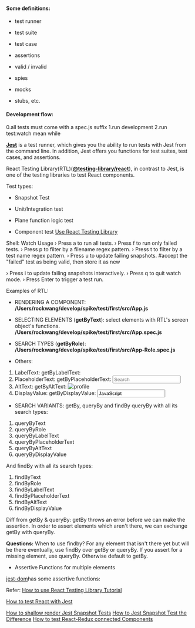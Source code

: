 
#### Some definitions:
* test runner

* test suite
* test case
* assertions
* valid / invalid
* spies
* mocks
* stubs, etc.

#### Development flow:
0.all tests must come with a spec.js suffix
1.run development
2.run test:watch mean while

[**Jest**](https://www.jestjs.cn/docs/getting-started) is a test runner, which gives you the ability to run tests with Jest from the command line. 
In addition, Jest offers you functions for test suites, test cases, and assertions. 

React Testing Library(RTL)([**@testing-library/react**](https://github.com/testing-library/react-testing-library)), in contrast to Jest, is one of the testing libraries to test React components.

Test types:
* Snapshot Test
* Unit/Integration test
* Plane function logic test 

* Component test [Use React Testing Library](https://www.robinwieruch.de/react-testing-library)


Shell:
Watch Usage
 › Press a to run all tests.
 › Press f to run only failed tests.
 › Press p to filter by a filename regex pattern.
 › Press t to filter by a test name regex pattern.
 › Press u to update failing snapshots.
 #accept the "failed" test as being valid, then store it as new 
 
 › Press i to update failing snapshots interactively.
 › Press q to quit watch mode.
 › Press Enter to trigger a test run.

Examples of RTL:

* RENDERING A COMPONENT:
**/Users/rockwang/develop/spike/test/first/src/App.js**
* SELECTING ELEMENTS (**getByText**):
select elements with RTL's screen object's functions.
**/Users/rockwang/develop/spike/test/first/src/App.spec.js**

* SEARCH TYPES (**getByRole**):
**/Users/rockwang/develop/spike/test/first/src/App-Role.spec.js**

* Others:
1. LabelText: getByLabelText: <label for="search" />
2. PlaceholderText: getByPlaceholderText: <input placeholder="Search" />
3. AltText: getByAltText: <img alt="profile" />
4. DisplayValue: getByDisplayValue: <input value="JavaScript" />

* SEARCH VARIANTS: getBy, queryBy and findBy
queryBy with all its search types:
1. queryByText
2. queryByRole
3. queryByLabelText
4. queryByPlaceholderText
5. queryByAltText
6. queryByDisplayValue

And findBy with all its search types:
1. findByText
2. findByRole
3. findByLabelText
4. findByPlaceholderText
5. findByAltText
6. findByDisplayValue

Diff from getBy & queryBy:
getBy throws an error before we can make the assertion. In order to assert elements which aren't there, we can exchange getBy with queryBy.

**Questions:**
When to use findby?
For any element that isn't there yet but will be there eventually, use findBy over getBy or queryBy. If you assert for a missing element, use queryBy. Otherwise default to getBy.


* Assertive Functions for multiple elements

[jest-dom](https://github.com/testing-library/jest-dom)has some assertive functions:










Refer:
[How to use React Testing Library Tutorial](https://www.robinwieruch.de/react-testing-library)

[How to test React with Jest](https://www.robinwieruch.de/react-testing-jest)

[How to shallow render Jest Snapshot Tests](https://www.robinwieruch.de/jest-snapshot-shallow-render)
[How to Jest Snapshot Test the Difference](https://www.robinwieruch.de/jest-snapshot-test-difference)
[How to test React-Redux connected Components](https://www.robinwieruch.de/react-connected-component-test)








